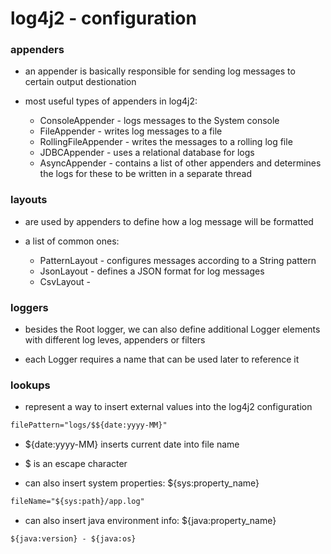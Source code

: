 # log4j2 - configuration

### appenders

- an appender is basically responsible for sending log messages to certain output destionation

- most useful types of appenders in log4j2:
  - ConsoleAppender - logs messages to the System console
  - FileAppender - writes log messages to a file
  - RollingFileAppender - writes the messages to a rolling log file
  - JDBCAppender - uses a relational database for logs
  - AsyncAppender - contains a list of other appenders and determines the logs for these to be written in a separate thread

### layouts

- are used by appenders to define how a log message will be formatted

- a list of common ones:
  - PatternLayout - configures messages according to a String pattern
  - JsonLayout - defines a JSON format for log messages
  - CsvLayout - 

### loggers

- besides the Root logger, we can also define additional Logger elements with
  different log leves, appenders or filters

- each Logger requires a name that can be used later to reference it

### lookups

- represent a way to insert external values into the log4j2 configuration

```xml
filePattern="logs/$${date:yyyy-MM}"
```

- ${date:yyyy-MM} inserts current date into file name
- $ is an escape character

- can also insert system properties: ${sys:property\_name}

```xml
fileName="${sys:path}/app.log"
```

- can also insert java environment info: ${java:property\_name}

```xml
${java:version} - ${java:os}
```
